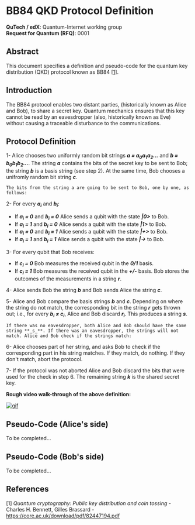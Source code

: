 # BB84 QKD Protocol Definition
**QuTech / edX**: Quantum-Internet working group  
**Request for Quantum (RFQ)**: 0001  

## Abstract
This document specifies a definition and pseudo-code for the quantum key distribution (QKD) protocol known as BB84 [[1]](https://core.ac.uk/download/pdf/82447194.pdf).

## Introduction
The BB84 protocol enables two distant parties, (historically known as Alice and Bob), to share a secret key. Quantum mechanics ensures that this key cannot be read by an eavesdropper (also, historically known as Eve) without causing a traceable disturbance to the communications.

## Protocol Definition
1- Alice chooses two uniformly random bit strings **_a = a<sub>0</sub>a<sub>1</sub>a<sub>2</sub>..._** and **_b = b<sub>0</sub>b<sub>1</sub>b<sub>2</sub>..._**. The string **_a_** contains the bits of the secret key to be sent to Bob; the string **_b_** is a basis string (see step 2). At the same time, Bob chooses a unifromly random bit string **_c_**.

    The bits from the string a are going to be sent to Bob, one by one, as follows:
  
2- For every **_a<sub>i</sub>_** and **_b<sub>i</sub>_**: 
* If **_a<sub>i</sub> = 0_** and **_b<sub>i</sub> = 0_** Alice sends a qubit with the state **_|0>_** to Bob.
* If **_a<sub>i</sub> = 1_** and **_b<sub>i</sub> = 0_** Alice sends a qubit with the state **_|1>_** to Bob.
* If **_a<sub>i</sub> = 0_** and **_b<sub>i</sub> = 1_** Alice sends a qubit with the state **_|+>_** to Bob.
* If **_a<sub>i</sub> = 1_** and **_b<sub>i</sub> = 1_** Alice sends a qubit with the state **_|->_** to Bob.

3- For every qubit that Bob receives:
* If **_c<sub>i</sub> = 0_** Bob measures the received qubit in the **_0/1_** basis. 
* If **_c<sub>i</sub> = 1_** Bob measures the received qubit in the **_+/-_** basis.
Bob stores the outcomes of the measurements in a string **_r_**.

4- Alice sends Bob the string **_b_** and Bob sends Alice the string **_c_**.

5- Alice and Bob compare the basis strings **_b_** and **_c_**. Depending on where the string do not match, the corresponding bit in the string **_r_** gets thrown out; i.e., for every **_b<sub>i</sub> ≠ c<sub>i</sub>_**, Alice and Bob discard **_r<sub>i</sub>_**. This produces a string **_s_**.

    If there was no eavesdropper, both Alice and Bob should have the same string **_s_**. If there was an eavesdropper, the strings will not match. Alice and Bob check if the strings match:

6- Alice chooses part of her string, and asks Bob to check if the corresponding part in his string matches. If they match, do nothing. If they don't match, abort the protocol.

7- If the protocol was not aborted Alice and Bob discard the bits that were used for the check in step 6. The remaining string **_k_** is the shared secret key.


**Rough video walk-through of the above definition:**

[![gif](https://j.gifs.com/q7rLn0.gif)](https://youtu.be/8fP_tXwB6bU)


## Pseudo-Code (Alice's side)
To be completed...

## Pseudo-Code (Bob's side)
To be completed...

## References
[1] *Quantum cryptography:
Public key distribution and coin tossing* - Charles H. Bennett, Gilles Brassard - https://core.ac.uk/download/pdf/82447194.pdf






